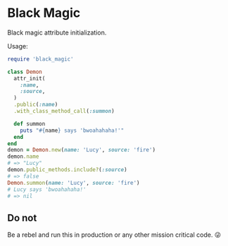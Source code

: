 # Black Magic
Black magic attribute initialization.

Usage:
```ruby
require 'black_magic'

class Demon
  attr_init(
    :name,
    :source,
  )
  .public(:name)
  .with_class_method_call(:summon)

  def summon
    puts "#{name} says 'bwoahahaha!'"
  end
end
demon = Demon.new(name: 'Lucy', source: 'fire')
demon.name
# => "Lucy"
demon.public_methods.include?(:source)
# => false
Demon.summon(name: 'Lucy', source: 'fire')
# Lucy says 'bwoahahaha!'
# => nil
```

## Do not
Be a rebel and run this in production or any other mission critical code. 😜